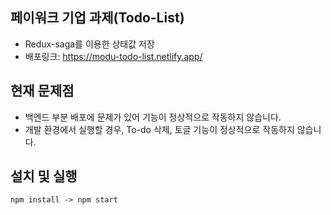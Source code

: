 ## 페이워크 기업 과제(Todo-List)
- Redux-saga를 이용한 상태값 저장
- 배포링크: https://modu-todo-list.netlify.app/

## 현재 문제점
- 백엔드 부분 배포에 문제가 있어 기능이 정상적으로 작동하지 않습니다.
- 개발 환경에서 실행할 경우, To-do 삭제, 토글 기능이 정상적으로 작동하지 않습니다. 

## 설치 및 실행
`npm install -> npm start` 
